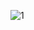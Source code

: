 ![1](https://github.com/UnityGameProject/Doodler/assets/166359219/ffcfe518-eba2-4f9c-a9da-d554a5d9e5f5)
